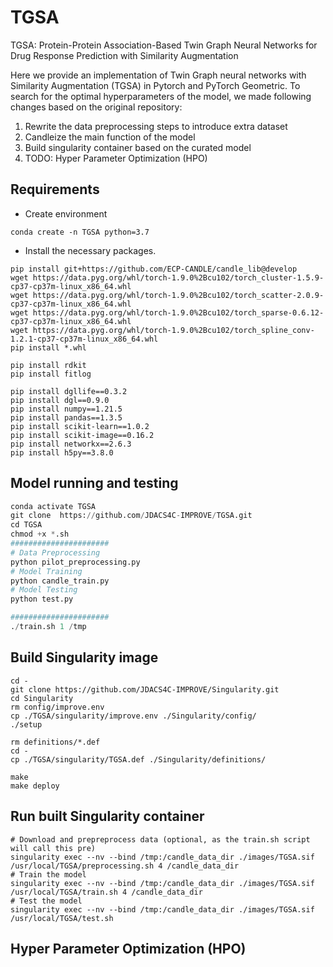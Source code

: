 # TGSA
TGSA: Protein-Protein Association-Based Twin Graph Neural Networks for Drug Response Prediction with Similarity Augmentation

Here we provide an implementation of Twin Graph neural networks with Similarity Augmentation (TGSA) in Pytorch and PyTorch Geometric. 
To search for the optimal hyperparameters of the model, we made following changes based on the original repository: 
1. Rewrite the data preprocessing steps to introduce extra dataset
2. Candleize the main function of the model  
3. Build singularity container based on the curated model
4. TODO: Hyper Parameter Optimization (HPO)
## Requirements
- Create environment     
```
conda create -n TGSA python=3.7
```
  
- Install the necessary packages.
```
pip install git+https://github.com/ECP-CANDLE/candle_lib@develop   
wget https://data.pyg.org/whl/torch-1.9.0%2Bcu102/torch_cluster-1.5.9-cp37-cp37m-linux_x86_64.whl   
wget https://data.pyg.org/whl/torch-1.9.0%2Bcu102/torch_scatter-2.0.9-cp37-cp37m-linux_x86_64.whl   
wget https://data.pyg.org/whl/torch-1.9.0%2Bcu102/torch_sparse-0.6.12-cp37-cp37m-linux_x86_64.whl         
wget https://data.pyg.org/whl/torch-1.9.0%2Bcu102/torch_spline_conv-1.2.1-cp37-cp37m-linux_x86_64.whl   
pip install *.whl

pip install rdkit   
pip install fitlog   

pip install dgllife==0.3.2   
pip install dgl==0.9.0   
pip install numpy==1.21.5   
pip install pandas==1.3.5   
pip install scikit-learn==1.0.2   
pip install scikit-image==0.16.2   
pip install networkx==2.6.3   
pip install h5py==3.8.0 
```

## Model running and testing
``` python
conda activate TGSA
git clone  https://github.com/JDACS4C-IMPROVE/TGSA.git
cd TGSA
chmod +x *.sh
######################
# Data Preprocessing
python pilot_preprocessing.py
# Model Training
python candle_train.py
# Model Testing
python test.py

######################
./train.sh 1 /tmp

```
## Build Singularity image
```
cd -
git clone https://github.com/JDACS4C-IMPROVE/Singularity.git
cd Singularity
rm config/improve.env
cp ./TGSA/singularity/improve.env ./Singularity/config/
./setup

rm definitions/*.def
cd -
cp ./TGSA/singularity/TGSA.def ./Singularity/definitions/

make   
make deploy 
```

## Run built Singularity container
```
# Download and prepreprocess data (optional, as the train.sh script will call this pre)
singularity exec --nv --bind /tmp:/candle_data_dir ./images/TGSA.sif /usr/local/TGSA/preprocessing.sh 4 /candle_data_dir
# Train the model
singularity exec --nv --bind /tmp:/candle_data_dir ./images/TGSA.sif /usr/local/TGSA/train.sh 4 /candle_data_dir
# Test the model
singularity exec --nv --bind /tmp:/candle_data_dir ./images/TGSA.sif /usr/local/TGSA/test.sh 
```
## Hyper Parameter Optimization (HPO)



